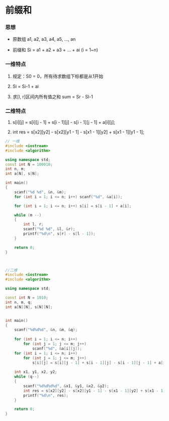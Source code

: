 # 前缀和

### 思想

* 原数组 a1, a2, a3, a4, a5, ..., an

* 前缀和 Si = a1 + a2 + a3 + ... + ai  (i = 1~n)

### 一维特点
1. 规定：S0 = 0，所有待求数组下标都是从1开始 

2. Si = Si-1 + ai

3. 求[l, r]区间内所有值之和 sum = Sr - Sl-1

### 二维特点

1.  s[i][j] = s[i][j - 1] + s[i - 1][j] - s[i - 1][j - 1] + a[i][j];

2. int res = s[x2][y2] - s[x2][y1 - 1] - s[x1 - 1][y2] + s[x1 - 1][y1 - 1];


```c++
// 一维
#include <iostream>
#include <algorithm>

using namespace std;
const int N = 100010;
int n, m;
int a[N], s[N];

int main()
{
    scanf("%d %d", &n, &m);
    for (int i = 1; i <= n; i++) scanf("%d", &a[i]);

    for (int i = 1; i <= n; i++) s[i] = s[i - 1] + a[i];

    while (m --)
    {
        int l, r;
        scanf("%d %d", &l, &r);
        printf("%d\n", s[r] - s[l - 1]);
    }

    return 0;
}




```

```c++
//二维
#include <iostream>
#include <algorithm>

using namespace std;

const int N = 1010;
int n, m, q;
int a[N][N], s[N][N];


int main()
{
    scanf("%d%d%d", &n, &m, &q);
    
    for (int i = 1; i <= n; i++)
        for (int j = 1; j <= m; j++)
            scanf("%d", &a[i][j]);
    for (int i = 1; i <= n; i++)
        for (int j = 1; j <= m; j++)
            s[i][j] = s[i][j - 1] + s[i - 1][j] - s[i - 1][j - 1] + a[i][j];
    
    int x1, y1, x2, y2;
    while (q--)
    {
        scanf("%d%d%d%d", &x1, &y1, &x2, &y2);
        int res = s[x2][y2] - s[x2][y1 - 1] - s[x1 - 1][y2] + s[x1 - 1][y1 - 1];
        printf("%d\n", res);
    }

    return 0;
}


```